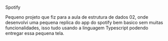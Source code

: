 Spotify

Pequeno projeto que fiz para a aula de estrutura de dados 02, onde desenvolvi uma pequena replica do app do spotify bem basico sem muitas funcionalidades, isso tudo usando a linguagem Typescript podendo entregar essa pequena tela.
